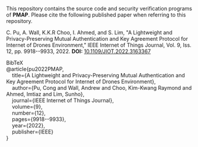 This repository contains the source code and security verification programs of **PMAP**. Please cite the following published paper when referring to this repository.

C. Pu, A. Wall, K.K.R Choo, I. Ahmed, and S. Lim, "A Lightweight and Privacy-Preserving Mutual Authentication and Key Agreement Protocol for Internet of Drones Environment," IEEE Internet of Things Journal, Vol. 9, Iss. 12, pp. 9918--9933, 2022. **DOI:** [10.1109/JIOT.2022.3163367](https://ieeexplore.ieee.org/document/9745033)

BibTeX<br/>
@article{pu2022PMAP,<br/>
  &nbsp;&nbsp;&nbsp;&nbsp;title={A Lightweight and Privacy-Preserving Mutual Authentication and Key Agreement Protocol for Internet of Drones Environment},<br/>
  &nbsp;&nbsp;&nbsp;&nbsp;author={Pu, Cong and Wall, Andrew and Choo, Kim-Kwang Raymond and Ahmed, Imtiaz and Lim, Sunho},<br/>
  &nbsp;&nbsp;&nbsp;&nbsp;journal={IEEE Internet of Things Journal},<br/>
  &nbsp;&nbsp;&nbsp;&nbsp;volume={9},<br/>
  &nbsp;&nbsp;&nbsp;&nbsp;number={12},<br/>
  &nbsp;&nbsp;&nbsp;&nbsp;pages={9918--9933},<br/>
  &nbsp;&nbsp;&nbsp;&nbsp;year={2022},<br/>
  &nbsp;&nbsp;&nbsp;&nbsp;publisher={IEEE}<br/>
}